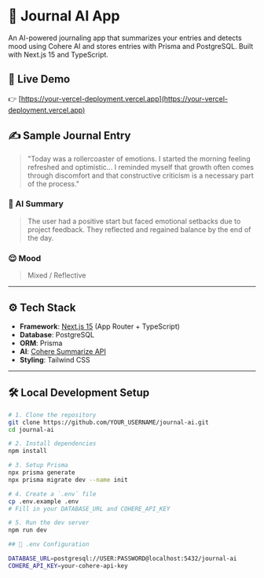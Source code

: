 # 📓 Journal AI App

An AI-powered journaling app that summarizes your entries and detects mood using Cohere AI and stores entries with Prisma and PostgreSQL. Built with Next.js 15 and TypeScript.

## 🚀 Live Demo

👉 [https://your-vercel-deployment.vercel.app](https://your-vercel-deployment.vercel.app)

## ✍️ Sample Journal Entry

> "Today was a rollercoaster of emotions. I started the morning feeling refreshed and optimistic... I reminded myself that growth often comes through discomfort and that constructive criticism is a necessary part of the process."

### 🤖 AI Summary

> The user had a positive start but faced emotional setbacks due to project feedback. They reflected and regained balance by the end of the day.

### 😌 Mood

> Mixed / Reflective

---

## ⚙️ Tech Stack

- **Framework**: [Next.js 15](https://nextjs.org/) (App Router + TypeScript)
- **Database**: PostgreSQL
- **ORM**: Prisma
- **AI**: [Cohere Summarize API](https://docs.cohere.com/)
- **Styling**: Tailwind CSS

---

## 🛠️ Local Development Setup

```bash
# 1. Clone the repository
git clone https://github.com/YOUR_USERNAME/journal-ai.git
cd journal-ai

# 2. Install dependencies
npm install

# 3. Setup Prisma
npx prisma generate
npx prisma migrate dev --name init

# 4. Create a `.env` file
cp .env.example .env
# Fill in your DATABASE_URL and COHERE_API_KEY

# 5. Run the dev server
npm run dev

## 🔐 .env Configuration

DATABASE_URL=postgresql://USER:PASSWORD@localhost:5432/journal-ai
COHERE_API_KEY=your-cohere-api-key
